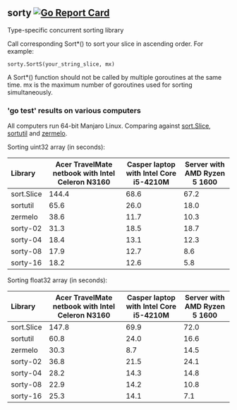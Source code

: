 ## sorty [![Go Report Card](https://goreportcard.com/badge/github.com/jfcg/sorty)](https://goreportcard.com/report/github.com/jfcg/sorty)
Type-specific concurrent sorting library

Call corresponding Sort\*() to sort your slice in ascending order. For example:
```
sorty.SortS(your_string_slice, mx)
```
A Sort\*() function should not be called by multiple goroutines at the same time. mx is the maximum number of goroutines used for sorting simultaneously.

### 'go test' results on various computers
All computers run 64-bit Manjaro Linux. Comparing against [sort.Slice](https://golang.org/pkg/sort), [sortutil](https://github.com/twotwotwo/sorts) and [zermelo](https://github.com/shawnsmithdev/zermelo).

Sorting uint32 array (in seconds):

Library|Acer TravelMate netbook with Intel Celeron N3160|Casper laptop with Intel Core i5-4210M|Server with AMD Ryzen 5 1600
:---|---|---|---
sort.Slice|144.4|68.6|67.2
sortutil  | 65.6|26.0|18.0
zermelo   | 38.6|11.7|10.3
sorty-02  | 31.3|18.5|18.7
sorty-04  | 18.4|13.1|12.3
sorty-08  | 17.9|12.7| 8.6
sorty-16  | 18.2|12.6| 5.8

Sorting float32 array (in seconds):

Library|Acer TravelMate netbook with Intel Celeron N3160|Casper laptop with Intel Core i5-4210M|Server with AMD Ryzen 5 1600
:---|---|---|---
sort.Slice|147.8|69.9|72.0
sortutil  | 60.8|24.0|16.6
zermelo   | 30.3| 8.7|14.5
sorty-02  | 36.8|21.5|24.1
sorty-04  | 28.2|14.3|14.8
sorty-08  | 22.9|14.2|10.8
sorty-16  | 25.3|14.1| 7.1
